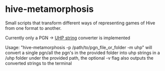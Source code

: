 # hive-metamorphosis

Small scripts that transform different ways of representing games of Hive from one format to another.

Currently only a PGN -> [UHP string](https://github.com/jonthysell/Mzinga/wiki/UniversalHiveProtocol) converter is implemented

Usage: "hive-metamorphosis -p /path/to/pgn_file_or_folder -m uhp" will convert a single pgn/all the pgn's in the provided folder into uhp strings in a /uhp folder under the provided path, the optional -v flag also outputs the converted strings to the terminal
